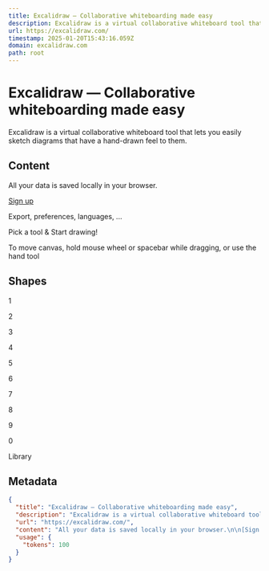 ```yaml
---
title: Excalidraw — Collaborative whiteboarding made easy
description: Excalidraw is a virtual collaborative whiteboard tool that lets you easily sketch diagrams that have a hand-drawn feel to them.
url: https://excalidraw.com/
timestamp: 2025-01-20T15:43:16.059Z
domain: excalidraw.com
path: root
---
```


# Excalidraw — Collaborative whiteboarding made easy


Excalidraw is a virtual collaborative whiteboard tool that lets you easily sketch diagrams that have a hand-drawn feel to them.


## Content

All your data is saved locally in your browser.

[Sign up](https://plus.excalidraw.com/plus?utm_source=excalidraw&utm_medium=app&utm_content=welcomeScreenGuest)

Export, preferences, languages, ...

Pick a tool & Start drawing!

To move canvas, hold mouse wheel or spacebar while dragging, or use the hand tool

Shapes
------

1

2

3

4

5

6

7

8

9

0

Library

## Metadata

```json
{
  "title": "Excalidraw — Collaborative whiteboarding made easy",
  "description": "Excalidraw is a virtual collaborative whiteboard tool that lets you easily sketch diagrams that have a hand-drawn feel to them.",
  "url": "https://excalidraw.com/",
  "content": "All your data is saved locally in your browser.\n\n[Sign up](https://plus.excalidraw.com/plus?utm_source=excalidraw&utm_medium=app&utm_content=welcomeScreenGuest)\n\nExport, preferences, languages, ...\n\nPick a tool & Start drawing!\n\nTo move canvas, hold mouse wheel or spacebar while dragging, or use the hand tool\n\nShapes\n------\n\n1\n\n2\n\n3\n\n4\n\n5\n\n6\n\n7\n\n8\n\n9\n\n0\n\nLibrary",
  "usage": {
    "tokens": 100
  }
}
```
